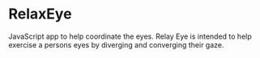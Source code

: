 # RelaxEye
JavaScript app to help coordinate the eyes.
Relay Eye is intended to help exercise a persons eyes by diverging and converging  their gaze.
